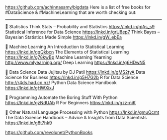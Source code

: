 https://github.com/achinnasamy/bigdata
Here is a list of free books for #DataScience & #MachineLearning that are worth checking out: 

- - -
📕 Statistics 
Think Stats – Probability and Statistics 
https://lnkd.in/gjAs_s9
Statistical Inference for Data Science
https://lnkd.in/grU8ep7
Think Bayes – Bayesian Statistics Made Simple
https://lnkd.in/gW_ebEa


📗 Machine Learning 
An Introduction to Statistical Learning 
https://lnkd.in/gqQkbcn
The Elements of Statistical Learning
https://lnkd.in/g78kwBp
Machine Learning Yearning
http://www.mlyearning.org/
Deep Learning
https://lnkd.in/g6HDwN5


📘 Data Science 
Data Jujitsu by DJ Patil
https://lnkd.in/gMS2tyA
Data Science for Business 
https://lnkd.in/g5H7G2b
R for Data Science
http://r4ds.had.co.nz/
Python Data Science Handbook
https://lnkd.in/gHWXixJ


📙 Programming
Automate the Boring Stuff With Python
https://lnkd.in/gzNdUAb
R For Beginners 
https://lnkd.in/gzz-niK


📒 Other
Natural Language Processing with Python
https://lnkd.in/gmuQcmt
The Data Science Handbook – Advice & Insights from Data Scientists
https://lnkd.in/g8t7hk9

https://github.com/revolunet/PythonBooks
